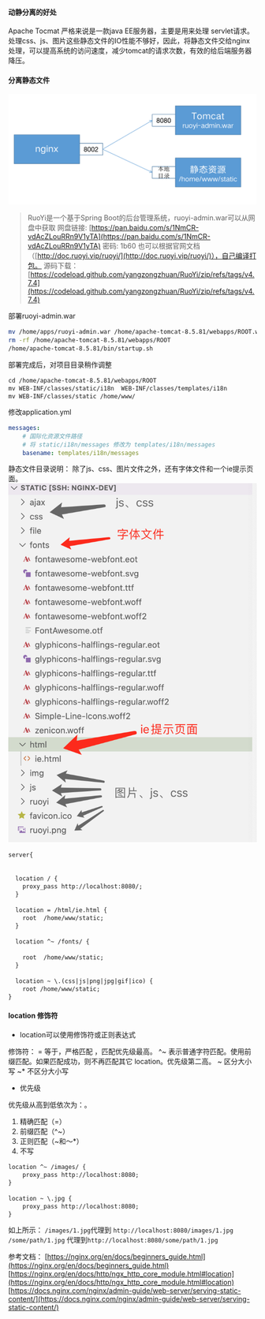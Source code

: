 #### 动静分离的好处

Apache Tocmat 严格来说是一款java EE服务器，主要是用来处理 servlet请求。处理css、js、图片这些静态文件的IO性能不够好，因此，将静态文件交给nginx处理，可以提高系统的访问速度，减少tomcat的请求次数，有效的给后端服务器降压。

#### 分离静态文件

![动静分离](images/04-nginx-tomcat.png)

> RuoYi是一个基于Spring Boot的后台管理系统，ruoyi-admin.war可以从网盘中获取
> 网盘链接: [https://pan.baidu.com/s/1NmCR-vdAcZLouRRn9V1yTA](https://pan.baidu.com/s/1NmCR-vdAcZLouRRn9V1yTA)  密码: 1b60
> 也可以根据官网文档（[http://doc.ruoyi.vip/ruoyi/](http://doc.ruoyi.vip/ruoyi/)），自己编译打包。
> 源码下载：[https://codeload.github.com/yangzongzhuan/RuoYi/zip/refs/tags/v4.7.4](https://codeload.github.com/yangzongzhuan/RuoYi/zip/refs/tags/v4.7.4)

部署ruoyi-admin.war

```bash
mv /home/apps/ruoyi-admin.war /home/apache-tomcat-8.5.81/webapps/ROOT.war
rm -rf /home/apache-tomcat-8.5.81/webapps/ROOT
/home/apache-tomcat-8.5.81/bin/startup.sh
```

部署完成后，对项目目录稍作调整

```shell
cd /home/apache-tomcat-8.5.81/webapps/ROOT
mv WEB-INF/classes/static/i18n  WEB-INF/classes/templates/i18n 
mv WEB-INF/classes/static /home/www/
```

修改application.yml

```yaml
messages:
    # 国际化资源文件路径 
    # 将 static/i18n/messages 修改为 templates/i18n/messages
    basename: templates/i18n/messages
```

静态文件目录说明：
除了js、css、图片文件之外，还有字体文件和一个ie提示页面。
![ruoyi目录结构](images/04-ruoyi-dir.png)

```nginx
server{


  location / {
    proxy_pass http://localhost:8080/;
  }
  
  location = /html/ie.html {
    root  /home/www/static;
  }
  
  location ^~ /fonts/ {
   
    root  /home/www/static;
  }
  
  location ~ \.(css|js|png|jpg|gif|ico) {
    root /home/www/static;
}
```

#### location 修饰符

- location可以使用修饰符或正则表达式

修饰符：
=     等于，严格匹配 ，匹配优先级最高。
^~  表示普通字符匹配。使用前缀匹配。如果匹配成功，则不再匹配其它 location。优先级第二高。
~     区分大小写
~*  不区分大小写

- 优先级

优先级从高到低依次为：。

1. 精确匹配（=）
2. 前缀匹配（^~）
3. 正则匹配（~和～*）
4. 不写

```nginx
location ^~ /images/ {
    proxy_pass http://localhost:8080;
}

location ~ \.jpg {
    proxy_pass http://localhost:8080;
}
```

如上所示：
`/images/1.jpg`代理到 `http://localhost:8080/images/1.jpg`
`/some/path/1.jpg` 代理到`http://localhost:8080/some/path/1.jpg`

参考文档：
[https://nginx.org/en/docs/beginners_guide.html](https://nginx.org/en/docs/beginners_guide.html)
[https://nginx.org/en/docs/http/ngx_http_core_module.html#location](https://nginx.org/en/docs/http/ngx_http_core_module.html#location)
[https://docs.nginx.com/nginx/admin-guide/web-server/serving-static-content/](https://docs.nginx.com/nginx/admin-guide/web-server/serving-static-content/)

